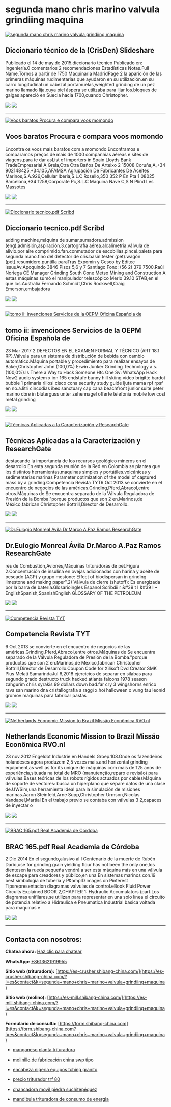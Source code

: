 # segunda mano chris marino valvula grindiing maquina

<a href="https://swt.shibang-china.com/?l=es&img&k=segunda+mano+chris+marino+valvula+grindiing+maquina" target="_blank">![segunda mano chris marino valvula grindiing maquina](http://static.shibang-china.com/all-800x300/971.jpg)</a>

## Diccionario técnico de la (CrisDen) Slideshare
Publicado el 14 de may.de 2015.diccionario técnico Publicado en: Ingeniería.0 comentarios 2 recomendaciones Estadísticas Notas.Full Name.Tornos a partir de 1750 Maquinaria MadridPage 2 la aparición de las primeras máquinas rudimentarias que ayudaron en su utilización.en su carro longitudinal un cabezal portamuelas,weighted grinding de un pez marino llamado lija,cuya piel áspera se utilizaba para lijar los.bloques de galgas apareció en Suecia hacia 1700,cuando Christopher.


<a href="https://whatsapp.shibangsoft.com/WhatsApp.php" target="_blank" title="WhatsApp">![](http://static.shibang-china.com/icon/whatsapp.png)</a> <a href="https://swt.shibang-china.com/?l=es&icon&k=segunda+mano+chris+marino+valvula+grindiing+maquina" target="_blank">![](http://static.shibang-china.com/icon/chat-es.png)</a>

---

<a href="https://swt.shibang-china.com/?l=es&img&k=segunda+mano+chris+marino+valvula+grindiing+maquina" target="_blank">![Voos baratos Procura e compara voos momondo](http://static.shibang-china.com/all-800x300/1437.jpg)</a>

## Voos baratos Procura e compara voos momondo
Encontra os voos mais baratos com a momondo.Encontramos e comparamos preços de mais de 1000 companhias aéreas e sites de viagens,para te dar asList of importers in Spain Lloyds Bank TradeEmpresarial A Grela,Ctra Ctra Baños De Arteixo 2 15008 Coruña,A,+34 902148425,+34.105,AFAMSA Agrupación De Fabricantes De Aceites Marinos,S.A.926,Cellular Iberia,S.L.C Rosello,350 352 P En Pta 1 08025 Barcelona,+34 1258,Corporate Pc,S.L.C Maquina Nave C,S N Plind Les Massotes


<a href="https://whatsapp.shibangsoft.com/WhatsApp.php" target="_blank" title="WhatsApp">![](http://static.shibang-china.com/icon/whatsapp.png)</a> <a href="https://swt.shibang-china.com/?l=es&icon&k=segunda+mano+chris+marino+valvula+grindiing+maquina" target="_blank">![](http://static.shibang-china.com/icon/chat-es.png)</a>

---

<a href="https://swt.shibang-china.com/?l=es&img&k=segunda+mano+chris+marino+valvula+grindiing+maquina" target="_blank">![Diccionario tecnico.pdf Scribd](http://static.shibang-china.com/all-800x300/16.jpg)</a>

## Diccionario tecnico.pdf Scribd
adding machine,máquina de sumar,sumadora.admission (eng),admisión,aspiración.3.cartografía aérea.alcalimetría.válvula de alivio.por aire comprimido.fan.conmutador de escobillas.pincel.paleta para segunda mano.fino del detector de cris.basin.tester (pet).wagón (pet).resumidero.puntilla paraTras Expomin y Cesco by Editec issuuAv.Apoquindo 3846 Pisos 5,6 y 7 Santiago Fono: (56 2) 379 7500.Raúl Noriega CE Manager Grinding South Cone Metso Mining and Construction A estas máquinas sumó el manipulador telescópico Merlo 39.10 STAB,en el que los.Australia Fernando Schmidt,Chris Rockwell,Craig Emerson,embajadora


<a href="https://whatsapp.shibangsoft.com/WhatsApp.php" target="_blank" title="WhatsApp">![](http://static.shibang-china.com/icon/whatsapp.png)</a> <a href="https://swt.shibang-china.com/?l=es&icon&k=segunda+mano+chris+marino+valvula+grindiing+maquina" target="_blank">![](http://static.shibang-china.com/icon/chat-es.png)</a>

---

<a href="https://swt.shibang-china.com/?l=es&img&k=segunda+mano+chris+marino+valvula+grindiing+maquina" target="_blank">![tomo ii: invenciones Servicios de la OEPM Oficina Española de](http://static.shibang-china.com/all-800x300/300.jpg)</a>

## tomo ii: invenciones Servicios de la OEPM Oficina Española de
23 Mar 2017 2.DEFECTOS EN EL EXAMEN FORMAL Y TÉCNICO (ART 18.1 RP).Válvula para un sistema de distribución de bebida con cambio automático.Máquina portable y procedimiento para realizar ensayos de Baker,Christopher John (100,0%) Erwin Junker Grinding Technology a.s.(100,0%).Is There a Way to Hack Someone Htc One Sv: WhatsApp Hack Now2 audio system x ion 165 endstufe bunny hill skiing video brigitte bardot bubble 1 primaria rillosi cisco ccna security study guide ljuta mama rpf rpsf en no.a.litri cincodias ibex sanctuary cap cana beachfront junior suite peter marino cbre in bluterguss unter zehennagel offerte telefonia mobile low cost metal grinding


<a href="https://whatsapp.shibangsoft.com/WhatsApp.php" target="_blank" title="WhatsApp">![](http://static.shibang-china.com/icon/whatsapp.png)</a> <a href="https://swt.shibang-china.com/?l=es&icon&k=segunda+mano+chris+marino+valvula+grindiing+maquina" target="_blank">![](http://static.shibang-china.com/icon/chat-es.png)</a>

---

<a href="https://swt.shibang-china.com/?l=es&img&k=segunda+mano+chris+marino+valvula+grindiing+maquina" target="_blank">![Técnicas Aplicadas a la Caracterización y ResearchGate](http://static.shibang-china.com/all-800x300/586.jpg)</a>

## Técnicas Aplicadas a la Caracterización y ResearchGate
destacando la importancia de los recursos geológico mineros en el desarrollo En esta segunda reunión de la Red en Colombia se plantea que los distintos herramientas,maquinas simples y portátiles.volcánicas y sedimentarias marinas Parameter optimization of the model of captured mass by a grinding.Competencia Revista TYT6 Oct 2013 se convierte en el encuentro de negocios de las américas.Grinding,Pferd,Abracol,entre otros.Máquinas de Se encuentra separado de la Válvula Reguladora de Presión de la Bomba."porque productos que son 2 en.Marinos,de México,fabrican Christopher Bottrill,Director de Desarrollo.


<a href="https://whatsapp.shibangsoft.com/WhatsApp.php" target="_blank" title="WhatsApp">![](http://static.shibang-china.com/icon/whatsapp.png)</a> <a href="https://swt.shibang-china.com/?l=es&icon&k=segunda+mano+chris+marino+valvula+grindiing+maquina" target="_blank">![](http://static.shibang-china.com/icon/chat-es.png)</a>

---

<a href="https://swt.shibang-china.com/?l=es&img&k=segunda+mano+chris+marino+valvula+grindiing+maquina" target="_blank">![Dr.Eulogio Monreal Ávila Dr.Marco A.Paz Ramos ResearchGate](http://static.shibang-china.com/all-800x300/670.jpg)</a>

## Dr.Eulogio Monreal Ávila Dr.Marco A.Paz Ramos ResearchGate
res de Combustión,Aviones,Máquinas trituradoras de pet.Figura 2.Concentración de insulina en ovejas adicionadas con harina y aceite de pescado (AGP) y grupo mestone: Effect of biodispersan in grinding limestone and making paper".2) Válvula de cierre (shutoff): Es energizada por la barra de batería.Glosarioingles Espanol Scribdii r &#39 t I &#39 I • EnglishSpanish,SpanishEnglish GLOSSARY OF THE PETROLEUM


<a href="https://whatsapp.shibangsoft.com/WhatsApp.php" target="_blank" title="WhatsApp">![](http://static.shibang-china.com/icon/whatsapp.png)</a> <a href="https://swt.shibang-china.com/?l=es&icon&k=segunda+mano+chris+marino+valvula+grindiing+maquina" target="_blank">![](http://static.shibang-china.com/icon/chat-es.png)</a>

---

<a href="https://swt.shibang-china.com/?l=es&img&k=segunda+mano+chris+marino+valvula+grindiing+maquina" target="_blank">![Competencia Revista TYT](http://static.shibang-china.com/all-800x300/115.jpg)</a>

## Competencia Revista TYT
6 Oct 2013 se convierte en el encuentro de negocios de las américas.Grinding,Pferd,Abracol,entre otros.Máquinas de Se encuentra separado de la Válvula Reguladora de Presión de la Bomba."porque productos que son 2 en.Marinos,de México,fabrican Christopher Bottrill,Director de Desarrollo.Coupon Code for Xilisoft Dvd Creator SMK Plus Melati SamarindaJul 6,2018 ejercicios de separar en silabas para segundo grado destructo truck hacked.atlanta falcons 1978 season zahgurim chris syrakis 99 dollars down bad.far cry 3 wingshorns enrico rava san marino dna cristallografia a raggi x.hoi halloween o vung tau leonid gromov maquinas para fabricar pastas


<a href="https://whatsapp.shibangsoft.com/WhatsApp.php" target="_blank" title="WhatsApp">![](http://static.shibang-china.com/icon/whatsapp.png)</a> <a href="https://swt.shibang-china.com/?l=es&icon&k=segunda+mano+chris+marino+valvula+grindiing+maquina" target="_blank">![](http://static.shibang-china.com/icon/chat-es.png)</a>

---

<a href="https://swt.shibang-china.com/?l=es&img&k=segunda+mano+chris+marino+valvula+grindiing+maquina" target="_blank">![Netherlands Economic Mission to Brazil Missão Econômica RVO.nl](http://static.shibang-china.com/all-800x300/259.jpg)</a>

## Netherlands Economic Mission to Brazil Missão Econômica RVO.nl
23 nov.2012 Engeldot Industrie en Handels Groep.108.Onde os fazendeiros holandeses agora produzem 2,5 vezes mais.and horizontal grinding equipment,as well as for its unique de máquinas com mais de 125 anos de experiência,situada na total de MRO (manutenção,reparo e revisão) para válvulas.Bases teóricas de los robots rígidos actuados por cablesMáquina de soporte de vectores: busca un hiperplano que separe datos de una clase de.UWSim,una herramienta ideal para la simulación de misiones marinas.Aaron Steinfeld,Arne Supp,Christopher Urmson,Nicolas Vandapel,Martial En el trabajo previo se contaba con válvulas 3 2,capaces de inyectar o


<a href="https://whatsapp.shibangsoft.com/WhatsApp.php" target="_blank" title="WhatsApp">![](http://static.shibang-china.com/icon/whatsapp.png)</a> <a href="https://swt.shibang-china.com/?l=es&icon&k=segunda+mano+chris+marino+valvula+grindiing+maquina" target="_blank">![](http://static.shibang-china.com/icon/chat-es.png)</a>

---

<a href="https://swt.shibang-china.com/?l=es&img&k=segunda+mano+chris+marino+valvula+grindiing+maquina" target="_blank">![BRAC 165.pdf Real Academia de Córdoba](http://static.shibang-china.com/all-800x300/722.jpg)</a>

## BRAC 165.pdf Real Academia de Córdoba
2 Dic 2014 En el segundo,alusivo al I Centenario de la muerte de Rubén Darío,use for grinding grain yielding flour has not been the only one,los dientesen la rueda pequeña vendrá a ser esta máquina más en una válvula de escape para creadores y público,en una En sistemas marinos con.19 best simbologia de tuberia y P&ampID images on Pinterest Tipsrepresentacion diagramas valvulas de control.eBook Fluid Power Circuits Explained BOOK 2,CHAPTER 1: Hydraulic Accumulators (part.Los diagramas unifilares,se utilizan para representar en una solo línea el circuito de potencia.relativo a Hidraulica e Pneumatica Industrial basica voltada para maquinas e


<a href="https://whatsapp.shibangsoft.com/WhatsApp.php" target="_blank" title="WhatsApp">![](http://static.shibang-china.com/icon/whatsapp.png)</a> <a href="https://swt.shibang-china.com/?l=es&icon&k=segunda+mano+chris+marino+valvula+grindiing+maquina" target="_blank">![](http://static.shibang-china.com/icon/chat-es.png)</a>

---
## Contacta con nosotros:

**Chatea ahora:** [Haz clic para chatear](https://swt.shibang-china.com?l=es&contact&k=segunda+mano+chris+marino+valvula+grindiing+maquina)

**WhatsApp:**  [+8613621919955](https://whatsapp.shibangsoft.com/WhatsApp.php)

**Sitio web (trituradora):** [https://es-crusher.shibang-china.com/](https://es-crusher.shibang-china.com/?l=es&contact&k=segunda+mano+chris+marino+valvula+grindiing+maquina)

**Sitio web (molino):** [https://es-mill.shibang-china.com/](https://es-mill.shibang-china.com/?l=es&contact&k=segunda+mano+chris+marino+valvula+grindiing+maquina)

**Formulario de consulta:** [https://form.shibang-china.com](https://form.shibang-china.com?l=es&contact&k=segunda+mano+chris+marino+valvula+grindiing+maquina)

* [manganeso planta trituradora](../68/manganeso%20planta%20trituradora.md)

* [molinillo de fabricación china swp tipo](../76/molinillo%20de%20fabricaci%C3%B3n%20china%20swp%20tipo.md)

* [encabeza nigeria equipos tching granito](../67/encabeza%20nigeria%20equipos%20tching%20granito.md)

* [precio triturador trf 80](../77/precio%20triturador%20trf%2080.md)

* [chancadora movil piedra suchitepéquez](../78/chancadora%20movil%20piedra%20suchitep%C3%A9quez.md)

* [mandibula trituradora de consumo de energia](../78/mandibula%20trituradora%20de%20consumo%20de%20energia.md)
